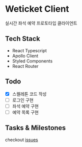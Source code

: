 # Weticket Client

실시간 좌석 예약 프로토타입 클라이언트

## Tech Stack

- React Typescript
- Apollo Client
- Styled Components
- React Router

## Todo

- [x] 스켈레톤 코드 작성
- [ ] 로그인 구현
- [ ] 좌석 예약 구현
- [ ] 예약 목록 구현

## Tasks & Milestones

checkout [issues](https://github.com/CS492-Team-1/weticket-client/issues)
